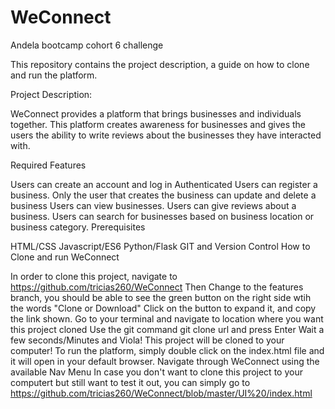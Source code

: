 # WeConnect
Andela bootcamp cohort 6 challenge 

This repository contains the project description, a guide on how to clone and run the platform.

Project Description:

WeConnect provides a platform that brings businesses and individuals together. This platform creates awareness for businesses and gives the users the ability to write reviews about the businesses they have interacted with.

Required Features

Users can create an account and log in
Authenticated Users can register a business.
Only the user that creates the business can update and delete a business
Users can view businesses.
Users can give reviews about a business.
Users can search for businesses based on business location or business category.
Prerequisites

HTML/CSS
Javascript/ES6
Python/Flask
GIT and Version Control
How to Clone and run WeConnect

In order to clone this project, navigate to https://github.com/tricias260/WeConnect
Then Change to the features branch, you should be able to see the green button on the right side wtih the words "Clone or Download"
Click on the button to expand it, and copy the link shown.
Go to your terminal and navigate to location where you want this project cloned
Use the git command git clone url and press Enter
Wait a few seconds/Minutes and Viola! This project will be cloned to your computer!
To run the platform, simply double click on the index.html file and it will open in your default browser.
Navigate through WeConnect using the available Nav Menu
In case you don't want to clone this project to your computert but still want to test it out, you can simply go to https://github.com/tricias260/WeConnect/blob/master/UI%20/index.html
